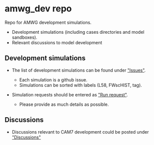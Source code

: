 # amwg_dev repo
Repo for AMWG development simulations. 
- Development simulations (including cases directories and model sandboxes). 
- Relevant discussions to model development 

## Development simulations
- The list of development simulations can be found under ["Issues"](https://github.com/NCAR/amwg_dev/issues). 
  - Each simulation is a github issue. 
  - Simulations can be sorted with labels (L58, FWscHIST, tag). 
  
- Simulation requests should be entered as ["Run request"](https://github.com/NCAR/amwg_dev/issues/new/choose). 
  - Please provide as much details as possible. 

## Discussions 
- Discussions relevant to CAM7 development could be posted under ["Discussions"](https://github.com/NCAR/amwg_dev/discussions)
